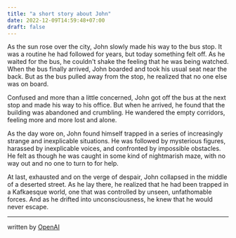 ```yaml
---
title: "a short story about John"
date: 2022-12-09T14:59:48+07:00
draft: false
---
```


As the sun rose over the city, John slowly made his way to the bus stop. It was a routine he had followed for years, but today something felt off. As he waited for the bus, he couldn't shake the feeling that he was being watched. When the bus finally arrived, John boarded and took his usual seat near the back. But as the bus pulled away from the stop, he realized that no one else was on board.

Confused and more than a little concerned, John got off the bus at the next stop and made his way to his office. But when he arrived, he found that the building was abandoned and crumbling. He wandered the empty corridors, feeling more and more lost and alone.

As the day wore on, John found himself trapped in a series of increasingly strange and inexplicable situations. He was followed by mysterious figures, harassed by inexplicable voices, and confronted by impossible obstacles. He felt as though he was caught in some kind of nightmarish maze, with no way out and no one to turn to for help.

At last, exhausted and on the verge of despair, John collapsed in the middle of a deserted street. As he lay there, he realized that he had been trapped in a Kafkaesque world, one that was controlled by unseen, unfathomable forces. And as he drifted into unconsciousness, he knew that he would never escape.

---------

written by [OpenAI]([OpenAI](https://openai.com/))
